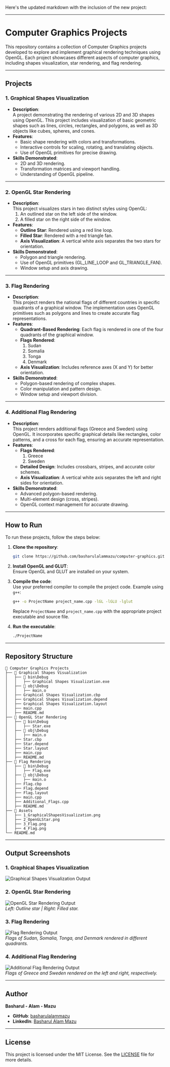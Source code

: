 Here's the updated markdown with the inclusion of the new project:

---

# Computer Graphics Projects

This repository contains a collection of Computer Graphics projects developed to explore and implement graphical rendering techniques using OpenGL. Each project showcases different aspects of computer graphics, including shapes visualization, star rendering, and flag rendering.

---

## Projects

### 1. **Graphical Shapes Visualization**
- **Description**:  
  A project demonstrating the rendering of various 2D and 3D shapes using OpenGL. This project includes visualization of basic geometric shapes such as lines, circles, rectangles, and polygons, as well as 3D objects like cubes, spheres, and cones.
- **Features**:
  - Basic shape rendering with colors and transformations.
  - Interactive controls for scaling, rotating, and translating objects.
  - Use of OpenGL primitives for precise drawing.
- **Skills Demonstrated**:
  - 2D and 3D rendering.
  - Transformation matrices and viewport handling.
  - Understanding of OpenGL pipeline.

---

### 2. **OpenGL Star Rendering**
- **Description**:  
  This project visualizes stars in two distinct styles using OpenGL:
  1. An outlined star on the left side of the window.
  2. A filled star on the right side of the window.
- **Features**:
  - **Outline Star**: Rendered using a red line loop.
  - **Filled Star**: Rendered with a red triangle fan.
  - **Axis Visualization**: A vertical white axis separates the two stars for orientation.
- **Skills Demonstrated**:
  - Polygon and triangle rendering.
  - Use of OpenGL primitives (GL_LINE_LOOP and GL_TRIANGLE_FAN).
  - Window setup and axis drawing.

---

### 3. **Flag Rendering**
- **Description**:  
  This project renders the national flags of different countries in specific quadrants of a graphical window. The implementation uses OpenGL primitives such as polygons and lines to create accurate flag representations.
- **Features**:
  - **Quadrant-Based Rendering**: Each flag is rendered in one of the four quadrants of the graphical window.
  - **Flags Rendered**:
    1. Sudan
    2. Somalia
    3. Tonga
    4. Denmark
  - **Axis Visualization**: Includes reference axes (X and Y) for better orientation.
- **Skills Demonstrated**:
  - Polygon-based rendering of complex shapes.
  - Color manipulation and pattern design.
  - Window setup and viewport division.

---

### 4. **Additional Flag Rendering**
- **Description**:  
  This project renders additional flags (Greece and Sweden) using OpenGL. It incorporates specific graphical details like rectangles, color patterns, and a cross for each flag, ensuring an accurate representation.
- **Features**:
  - **Flags Rendered**:
    1. Greece
    2. Sweden
  - **Detailed Design**: Includes crossbars, stripes, and accurate color schemes.
  - **Axis Visualization**: A vertical white axis separates the left and right sides for orientation.
- **Skills Demonstrated**:
  - Advanced polygon-based rendering.
  - Multi-element design (cross, stripes).
  - OpenGL context management for accurate drawing.
  
---

## How to Run
To run these projects, follow the steps below:

1. **Clone the repository**:
   ```bash
   git clone https://github.com/basharulalammazu/computer-graphics.git
   ```
2. **Install OpenGL and GLUT**:  
   Ensure OpenGL and GLUT are installed on your system.

3. **Compile the code**:  
   Use your preferred compiler to compile the project code. Example using `g++`:
   ```bash
   g++ -o ProjectName project_name.cpp -lGL -lGLU -lglut
   ```
   Replace `ProjectName` and `project_name.cpp` with the appropriate project executable and source file.

4. **Run the executable**:
   ```bash
   ./ProjectName
   ```

---

## Repository Structure
```
📂 Computer Graphics Projects
├── 📁 Graphical Shapes Visualization
│   ├── 📁 bin\Debug
│   │   ├── Graphical Shapes Visualization.exe
│   ├── 📁 obj\Debug
│   │   ├── main.o
│   ├── Graphical Shapes Visualization.cbp
│   ├── Graphical Shapes Visualization.depend
│   ├── Graphical Shapes Visualization.layout
│   ├── main.cpp
│   ├── README.md
├── 📁 OpenGL Star Rendering
│   ├── 📁 bin\Debug
│   │   ├── Star.exe
│   ├── 📁 obj\Debug
│   │   ├── main.o
│   ├── Star.cbp
│   ├── Star.depend
│   ├── Star.layout
│   ├── main.cpp
│   ├── README.md
├── 📁 Flag Rendering
│   ├── 📁 bin\Debug
│   │   ├── Flag.exe
│   ├── 📁 obj\Debug
│   │   ├── main.o
│   ├── Flag.cbp
│   ├── Flag.depend
│   ├── Flag.layout
│   ├── main.cpp
│   ├── Additional_Flags.cpp
│   ├── README.md
├── 📁 Assets
│   ├── 1_GraphicalShapesVisualization.png
│   ├── 2_OpenGLStar.png
│   ├── 3_Flag.png
│   ├── 4_Flag.png
└── README.md
```

---

## Output Screenshots

### **1. Graphical Shapes Visualization**
![Graphical Shapes Visualization Output](/Assets/1_GraphicalShapesVisualization.png)

### **2. OpenGL Star Rendering**
![OpenGL Star Rendering Output](/Assets/2_Star.png)  
*Left: Outline star | Right: Filled star.*

### **3. Flag Rendering**
![Flag Rendering Output](/Assets/3_Flag.png)  
*Flags of Sudan, Somalia, Tonga, and Denmark rendered in different quadrants.*

### **4. Additional Flag Rendering**
![Additional Flag Rendering Output](/Assets/4_Flag.png)  
*Flags of Greece and Sweden rendered on the left and right, respectively.*

---

## Author
**Basharul - Alam - Mazu**   
- **GitHub**: [basharulalammazu](https://github.com/basharulalammazu)  
- **LinkedIn**: [Basharul Alam Mazu](https://linkedin.com/in/basharul-alam-mazu)

---

## License
This project is licensed under the MIT License. See the [LICENSE](/LICENSE) file for more details.